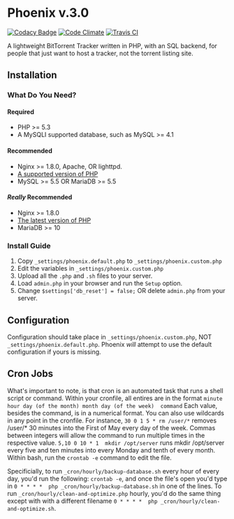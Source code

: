 # Phoenix v.3.0

[![Codacy Badge](https://api.codacy.com/project/badge/10f5af9881b4412093e91d68086fd468)](https://www.codacy.com/app/lewisgoddard/phoenix)
[![Code Climate](https://codeclimate.com/github/eustasy/phoenix/badges/gpa.svg)](https://codeclimate.com/github/eustasy/phoenix)
[![Travis CI](https://travis-ci.org/eustasy/phoenix.svg)](https://travis-ci.org/eustasy/phoenix)

A lightweight BitTorrent Tracker written in PHP, with an SQL backend, for people that just want to host a tracker, not the torrent listing site.

## Installation

### What Do You Need?

#### Required
* PHP >= 5.3
* A MySQLI supported database, such as MySQL >= 4.1

#### Recommended
* Nginx >= 1.8.0, Apache, OR lighttpd.
* [A supported version of PHP](http://php.net/supported-versions.php)
* MySQL >= 5.5 OR MariaDB >= 5.5

#### _Really_ Recommended
* Nginx >= 1.8.0
* [The latest version of PHP](http://php.net/supported-versions.php)
* MariaDB >= 10

### Install Guide
1. Copy `_settings/phoenix.default.php` to `_settings/phoenix.custom.php`
2. Edit the variables in `_settings/phoenix.custom.php`
2. Upload all the `.php` and `.sh` files to your server.
4. Load `admin.php` in your browser and run the `Setup` option.
5. Change `$settings['db_reset'] = false;` OR delete `admin.php` from your server.

## Configuration
Configuration should take place in `_settings/phoenix.custom.php`, NOT `_settings/phoenix.default.php`. Phoenix _will_ attempt to use the default configuration if yours is missing.

## Cron Jobs
What's important to note, is that cron is an automated task that runs a shell script or command.
Within your cronfile, all entires are in the format `minute hour day (of the month) month day (of the week)  command`
Each value, besides the command, is in a numerical format.  You can also use wildcards in any point in the cronfile.
For instance, `30 0 1 5 * rm /user/*` removes /user/* 30 minutes into the First of May every day of the week. 
Commas between integers will allow the command to run multiple times in the respective value.
`5,10 0 10 * 1  mkdir /opt/server` runs mkdir /opt/server every five and ten minutes into every Monday and tenth of every month.
Within bash, run the `crontab -e` command to edit the file.

Specificially, to run `_cron/hourly/backup-database.sh` every hour of every day, you'd run the following:
`crontab -e`, and once the file's open you'd type in `0 * * * *  php _cron/hourly/backup-database.sh` in one of the lines.
To run `_cron/hourly/clean-and-optimize.php` hourly, you'd do the same thing except with with a different filename
`0 * * * *  php _cron/hourly/clean-and-optimize.sh`.  

